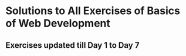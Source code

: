 # Solutions to All Exercises of Basics of Web Development

## Exercises updated till Day 1 to Day 7

